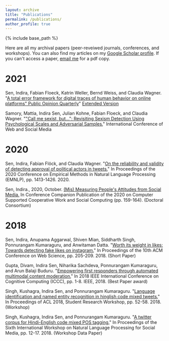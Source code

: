 ```yaml
---
layout: archive
title: "Publications"
permalink: /publications/
author_profile: true
---
```


{% include base_path %}

Here are all my archival papers (peer-reveiwed journals, conferences, and workshops). You can also find my articles on my [Google Scholar profile](https://scholar.google.com/citations?user=qXzr-p8AAAAJ&hl=en). If you can't access a paper, [email me](indira.sen@gesis.org) for a pdf copy.

# 2021

Sen, Indira, Fabian Floeck, Katrin Weller, Bernd Weiss, and Claudia Wagner. "[A total error framework for digital traces of human behavior on online platforms" Public Opinion Quarterly](https://academic.oup.com/poq/advance-article/doi/10.1093/poq/nfab018/6359490?guestAccessKey=f4e5a7de-2268-4eed-ae95-d8cdab31f4b6)" [Extended Version](https://arxiv.org/abs/1907.08228)

Samory, Mattia, Indira Sen, Julian Kohne, Fabian Floeck, and Claudia Wagner. "["Call me sexist, but...": Revisiting Sexism Detection Using Psychological Scales and Adversarial Samples.](https://ojs.aaai.org/index.php/ICWSM/article/view/18085/17888)" International Conference of Web and Social Media

# 2020

Sen, Indira, Fabian Flöck, and Claudia Wagner. "[On the reliability and validity of detecting approval of political actors in tweets.](https://www.aclweb.org/anthology/2020.emnlp-main.110.pdf)" In Proceedings of the 2020 Conference on Empirical Methods in Natural Language Processing (EMNLP), pp. 1413-1426. 2020.


Sen, Indira., 2020, October. [(Mis) Measuring People's Attitudes from Social Media.](https://dl.acm.org/doi/abs/10.1145/3406865.3418363) In Conference Companion Publication of the 2020 on Computer Supported Cooperative Work and Social Computing (pp. 159-164). (Doctoral Consortium)

# 2018

Sen, Indira, Anupama Aggarwal, Shiven Mian, Siddharth Singh, Ponnurangam Kumaraguru, and Anwitaman Datta. "[Worth its weight in likes: Towards detecting fake likes on instagram.](https://dl.acm.org/doi/abs/10.1145/3201064.3201105)" In Proceedings of the 10th ACM Conference on Web Science, pp. 205-209. 2018. (Short Paper)

Gupta, Divam, Indira Sen, Niharika Sachdeva, Ponnurangam Kumaraguru, and Arun Balaji Buduru. "[Empowering first responders through automated multimodal content moderation.](https://ieeexplore.ieee.org/abstract/document/8457689/)" In 2018 IEEE International Conference on Cognitive Computing (ICCC), pp. 1-8. IEEE, 2018. (Best Paper award)

Singh, Kushagra, Indira Sen, and Ponnurangam Kumaraguru. "[Language identification and named entity recognition in hinglish code mixed tweets.](https://www.aclweb.org/anthology/P18-3008.pdf)" In Proceedings of ACL 2018, Student Research Workshop, pp. 52-58. 2018. (Workshop)

Singh, Kushagra, Indira Sen, and Ponnurangam Kumaraguru. "[A twitter corpus for Hindi-English code mixed POS tagging.](https://www.aclweb.org/anthology/W18-3503.pdf)" In Proceedings of the Sixth International Workshop on Natural Language Processing for Social Media, pp. 12-17. 2018. (Workshop Data Paper)



